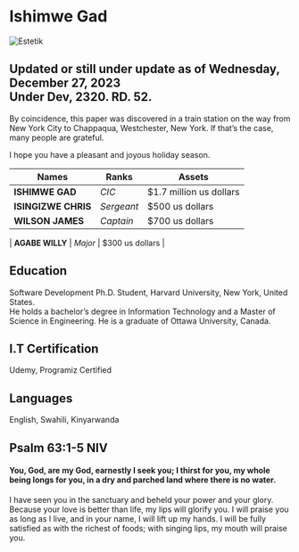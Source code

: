 # Ishimwe Gad<br>
 ![Estetik](https://github.com/gadishiimwe/home/assets/135014965/a3e614ae-255e-4a4a-b90a-59e4c57acf8b)

## Updated or still under update as of Wednesday, December 27, 2023<br>Under Dev, 2320. RD. 52.

 By coincidence, this paper was discovered in a train station on the way from New York City to Chappaqua, Westchester, New York. If that’s the case, many people are grateful.

 I hope you have a pleasant and joyous holiday season.

| Names  | Ranks | Assets |
| ------------- | ------------- | ------------- |
| **ISHIMWE GAD**  | *CIC*  | $1.7 million us dollars |
| **ISINGIZWE CHRIS**  | *Sergeant* | $500 us dollars |
| **WILSON JAMES**  | *Captain* | $700 us dollars |

| **AGABE WILLY**  | *Major* | $300 us dollars |

## Education
Software Development Ph.D. Student, Harvard University, New York, United States.<br>
He holds a bachelor’s degree in Information Technology and a Master of Science in Engineering. He is a graduate of Ottawa University, Canada.

## I.T Certification
Udemy, Programiz Certified

## Languages
English, Swahili, Kinyarwanda

## Psalm 63:1-5 NIV

#### You, God, are my God, earnestly I seek you; I thirst for you, my whole being longs for you, in a dry and parched land where there is no water.
I have seen you in the sanctuary and beheld your power and your glory. Because your love is better than life, my lips will glorify you.
I will praise you as long as I live, and in your name, I will lift up my hands. I will be fully satisfied as with the richest of foods; with singing lips, my mouth will praise you.

